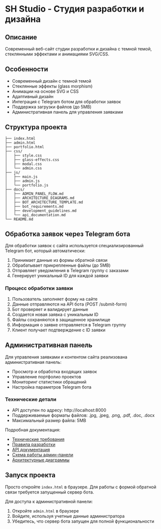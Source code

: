 # SH Studio - Студия разработки и дизайна

## Описание
Современный веб-сайт студии разработки и дизайна с темной темой, стеклянными эффектами и анимациями SVG/CSS.

## Особенности
- Современный дизайн с темной темой
- Стеклянные эффекты (glass morphism)
- Анимации на основе SVG и CSS
- Адаптивный дизайн
- Интеграция с Telegram ботом для обработки заявок
- Поддержка загрузки файлов (до 5MB)
- Административная панель для управления заявками

## Структура проекта
```
├── index.html
├── admin.html
├── portfolio.html
├── css/
│   ├── style.css
│   ├── glass-effects.css
│   ├── modal.css
│   └── admin.css
├── js/
│   ├── main.js
│   ├── admin.js
│   └── portfolio.js
├── docs/
│   ├── ADMIN_PANEL_FLOW.md
│   ├── ARCHITECTURE_DIAGRAMS.md
│   ├── BOT_ARCHITECTURE_TEMPLATE.md
│   ├── bot_requirements.md
│   ├── development_guidelines.md
│   └── api_documentation.md
└── README.md
```

## Обработка заявок через Telegram бота

Для обработки заявок с сайта используется специализированный Telegram бот, который автоматически:
1. Принимает данные из формы обратной связи
2. Обрабатывает прикрепленные файлы (до 5MB)
3. Отправляет уведомления в Telegram группу с заказами
4. Генерирует уникальный ID для каждой заявки

### Процесс обработки заявки
1. Пользователь заполняет форму на сайте
2. Данные отправляются на API бота (POST /submit-form)
3. Бот проверяет и валидирует данные
4. Создается новая заявка с уникальным ID
5. Файлы сохраняются в защищенное хранилище
6. Информация о заявке отправляется в Telegram группу
7. Клиент получает подтверждение с ID заявки

## Административная панель
Для управления заявками и контентом сайта реализована административная панель:
- Просмотр и обработка входящих заявок
- Управление портфолио проектов
- Мониторинг статистики обращений
- Настройка параметров Telegram бота

### Технические детали
- API доступен по адресу: http://localhost:8000
- Поддерживаемые форматы файлов: .jpg, .jpeg, .png, .pdf, .doc, .docx
- Максимальный размер файла: 5MB

Подробная документация:
- [Технические требования](docs/bot_requirements.md)
- [Правила разработки](docs/development_guidelines.md)
- [API документация](docs/api_documentation.md)
- [Схема работы админ-панели](docs/ADMIN_PANEL_FLOW.md)
- [Архитектурные диаграммы](docs/ARCHITECTURE_DIAGRAMS.md)

## Запуск проекта
Просто откройте `index.html` в браузере. Для работы с формой обратной связи требуется запущенный сервер бота.

Для доступа к административной панели:
1. Откройте `admin.html` в браузере
2. Войдите, используя учетные данные администратора
3. Убедитесь, что сервер бота запущен для полной функциональности